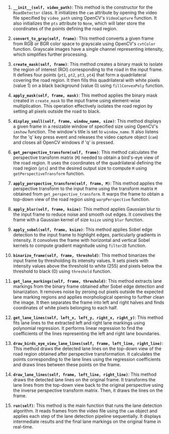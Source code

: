 

1. **`__init__(self, video_path)`**: This method is the constructor for the `RoadDetector` class. It initializes the `cam` attribute by opening the video file specified by `video_path` using OpenCV's `VideoCapture` function. It also initializes the `pts` attribute to `None`, which will later store the coordinates of the points defining the road region.

2. **`convert_to_gray(self, frame)`**: This method converts a given frame from RGB or BGR color space to grayscale using OpenCV's `cvtColor` function. Grayscale images have a single channel representing intensity, which simplifies further processing.

3. **`create_mask(self, frame)`**: This method creates a binary mask to isolate the region of interest (ROI) corresponding to the road in the input frame. It defines four points (`pt1`, `pt2`, `pt3`, `pt4`) that form a quadrilateral covering the road region. It then fills this quadrilateral with white pixels (value 1) on a black background (value 0) using `fillConvexPoly` function.

4. **`apply_mask(self, frame, mask)`**: This method applies the binary mask created in `create_mask` to the input frame using element-wise multiplication. This operation effectively isolates the road region by setting all pixels outside the road to black.

5. **`display_small(self, frame, window_name, size)`**: This method displays a given frame in a resizable window of specified size using OpenCV's `imshow` function. The window's title is set to `window_name`. It also listens for the 'q' key press event and releases the video capture object (`cam`) and closes all OpenCV windows if 'q' is pressed.

6. **`get_perspective_transform(self, frame)`**: This method calculates the perspective transform matrix (`M`) needed to obtain a bird's-eye view of the road region. It uses the coordinates of the quadrilateral defining the road region (`pts`) and the desired output size to compute `M` using `getPerspectiveTransform` function.

7. **`apply_perspective_transform(self, frame, M)`**: This method applies the perspective transform to the input frame using the transform matrix `M` obtained from `get_perspective_transform`. It warps the frame to obtain a top-down view of the road region using `warpPerspective` function.

8. **`apply_blur(self, frame, ksize)`**: This method applies Gaussian blur to the input frame to reduce noise and smooth out edges. It convolves the frame with a Gaussian kernel of size `ksize` using `blur` function.

9. **`apply_sobel(self, frame, ksize)`**: This method applies Sobel edge detection to the input frame to highlight edges, particularly gradients in intensity. It convolves the frame with horizontal and vertical Sobel kernels to compute gradient magnitude using `filter2D` function.

10. **`binarize_frame(self, frame, threshold)`**: This method binarizes the input frame by thresholding its intensity values. It sets pixels with intensity values above the threshold to white (255) and pixels below the threshold to black (0) using `threshold` function.

11. **`get_lane_markings(self, frame, threshold)`**: This method extracts lane markings from the binary frame obtained after Sobel edge detection and binarization. It removes noise by zeroing out pixels outside the expected lane marking regions and applies morphological opening to further clean the image. It then separates the frame into left and right halves and finds coordinates of white pixels belonging to each half.

12. **`get_lane_lines(self, left_x, left_y, right_x, right_y)`**: This method fits lane lines to the extracted left and right lane markings using polynomial regression. It performs linear regression to find the coefficients of the lines representing the left and right lane boundaries.

13. **`draw_birds_eye_view_lane_lines(self, frame, left_line, right_line)`**: This method draws the detected lane lines on the top-down view of the road region obtained after perspective transformation. It calculates the points corresponding to the lane lines using the regression coefficients and draws lines between these points on the frame.

14. **`draw_lane_lines(self, frame, left_line, right_line)`**: This method draws the detected lane lines on the original frame. It transforms the lane lines from the top-down view back to the original perspective using the inverse perspective transform matrix. Then, it draws the lines on the frame.

15. **`run(self)`**: This method is the main function that runs the lane detection algorithm. It reads frames from the video file using the `cam` object and applies each step of the lane detection pipeline sequentially. It displays intermediate results and the final lane markings on the original frame in real-time.
